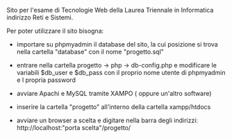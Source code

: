 Sito per l'esame di Tecnologie Web della Laurea Triennale in Informatica indirizzo Reti e Sistemi.

Per poter utilizzare il sito bisogna:

- importare su phpmyadmin il database del sito, la cui posizione si trova nella cartella "database" con il nome "progetto.sql"

- entrare nella cartella progetto -> php -> db-config.php e modificare le variabili $db_user e $db_pass con il proprio nome utente di phpmyadmin e l propria password

- avviare Apachi e MySQL tramite XAMPO ( oppure un'altro software)

- inserire la cartella "progetto" all'interno della cartella xampp/htdocs

- avviare un browser a scelta e digitare nella barra degli indirizzi: http://localhost:"porta scelta"/progetto/
